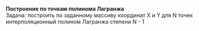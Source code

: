 **Построение по точкам полинома Лагранжа**<br>
Задача: построить по заданному массиву координат Х и Y для N точек<br>
интерполяционный полином Лагранжа степени N - 1
